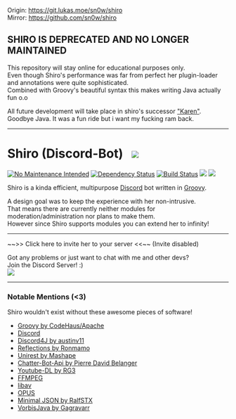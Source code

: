 Origin: https://git.lukas.moe/sn0w/shiro<br>
Mirror: https://github.com/sn0w/shiro

## SHIRO IS DEPRECATED AND NO LONGER MAINTAINED

This repository will stay online for educational purposes only.<br>
Even though Shiro's performance was far from perfect her plugin-loader and annotations were quite sophisticated.<br>
Combined with Groovy's beautiful syntax this makes writing Java actually fun o.o

All future development will take place in shiro's successor ["Karen"](https://github.com/sn0w/karen).<br/>
Goodbye Java. It was a fun ride but i want my fucking ram back.

<hr>

# Shiro (Discord-Bot) &nbsp; ![](https://i.imgur.com/CxYRxt0.png)
[![No Maintenance Intended](http://unmaintained.tech/badge.svg)](http://unmaintained.tech/)
[![Dependency Status](https://www.versioneye.com/user/projects/57eb7ac4bd6fa600512e569e/badge.svg?style=flat-square)](https://www.versioneye.com/user/projects/57eb7ac4bd6fa600512e569e) 
[![Build Status](https://travis-ci.org/sn0w/shiro.svg?branch=master)](https://travis-ci.org/sn0w/shiro) 
[![](https://images.microbadger.com/badges/version/sn0w/shiro.svg)](http://microbadger.com/images/sn0w/shiro) 
[![](https://images.microbadger.com/badges/image/sn0w/shiro.svg)](https://microbadger.com/images/sn0w/shiro)

Shiro is a kinda efficient, multipurpose [Discord](https://discordapp.com/) bot written in [Groovy](http://groovy-lang.org/).<br>

A design goal was to keep the experience with her non-intrusive.<br>
That means there are currently neither modules for moderation/administration nor plans to make them.<br>
However since Shiro supports modules you can extend her to infinity!

<hr>
~~>> Click here to invite her to your server <<~~ (Invite disabled)

Got any problems or just want to chat with me and other devs?<br>
Join the Discord Server! :)<br>
[![](https://discordapp.com/api/guilds/180818466847064065/widget.png)](https://discord.gg/5SjDr3G)

<hr>

### Notable Mentions (<3)
Shiro wouldn't exist without these awesome pieces of software!

- [Groovy by CodeHaus/Apache](http://groovy-lang.org)
- [Discord](http://discordapp.com)
- [Discord4J by austinv11](https://github.com/austinv11/Discord4J)
- [Reflections by Ronmamo](https://github.com/ronmamo/reflections)
- [Unirest by Mashape](http://unirest.io)
- [Chatter-Bot-Api by Pierre David Belanger](https://github.com/pierredavidbelanger/chatter-bot-api)
- [Youtube-DL by RG3](https://github.com/rg3/youtube-dl/)
- [FFMPEG](http://ffmpeg.org/)
- [libav](https://libav.org/)
- [OPUS](https://opus-codec.org/)
- [Minimal JSON by RalfSTX](https://github.com/ralfstx/minimal-json)
- [VorbisJava by Gagravarr](https://github.com/Gagravarr/VorbisJava)
